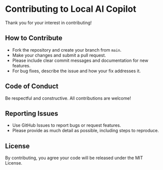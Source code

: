 # Contributing to Local AI Copilot

Thank you for your interest in contributing!

## How to Contribute

- Fork the repository and create your branch from `main`.
- Make your changes and submit a pull request.
- Please include clear commit messages and documentation for new features.
- For bug fixes, describe the issue and how your fix addresses it.

## Code of Conduct

Be respectful and constructive. All contributions are welcome!

## Reporting Issues

- Use GitHub Issues to report bugs or request features.
- Please provide as much detail as possible, including steps to reproduce.

## License

By contributing, you agree your code will be released under the MIT License.

